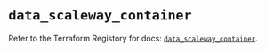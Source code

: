 # `data_scaleway_container`

Refer to the Terraform Registory for docs: [`data_scaleway_container`](https://registry.terraform.io/providers/scaleway/scaleway/2.18.0/docs/data-sources/container).
